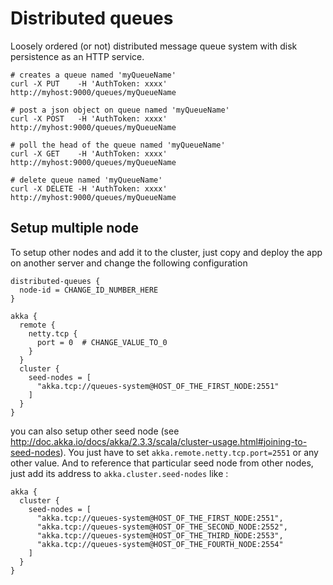 Distributed queues
=================================

Loosely ordered (or not) distributed message queue system with disk persistence as an HTTP service.

```
# creates a queue named 'myQueueName'
curl -X PUT    -H 'AuthToken: xxxx' http://myhost:9000/queues/myQueueName 

# post a json object on queue named 'myQueueName'
curl -X POST   -H 'AuthToken: xxxx' http://myhost:9000/queues/myQueueName 

# poll the head of the queue named 'myQueueName'
curl -X GET    -H 'AuthToken: xxxx' http://myhost:9000/queues/myQueueName

# delete queue named 'myQueueName'
curl -X DELETE -H 'AuthToken: xxxx' http://myhost:9000/queues/myQueueName 
```

Setup multiple node
-------------------

To setup other nodes and add it to the cluster, just copy and deploy the app on another server and change the following configuration

```
distributed-queues {
  node-id = CHANGE_ID_NUMBER_HERE 
}

akka {
  remote {
    netty.tcp {
      port = 0  # CHANGE_VALUE_TO_0
    }
  }
  cluster {
    seed-nodes = [
      "akka.tcp://queues-system@HOST_OF_THE_FIRST_NODE:2551"
    ]
  }
}
```

you can also setup other seed node (see http://doc.akka.io/docs/akka/2.3.3/scala/cluster-usage.html#joining-to-seed-nodes).
You just have to set `akka.remote.netty.tcp.port=2551` or any other value. And to reference that particular seed node 
from other nodes, just add its address to `akka.cluster.seed-nodes` like :

```
akka {
  cluster {
    seed-nodes = [
      "akka.tcp://queues-system@HOST_OF_THE_FIRST_NODE:2551",
      "akka.tcp://queues-system@HOST_OF_THE_SECOND_NODE:2552",
      "akka.tcp://queues-system@HOST_OF_THE_THIRD_NODE:2553",
      "akka.tcp://queues-system@HOST_OF_THE_FOURTH_NODE:2554"
    ]
  }
}
```


